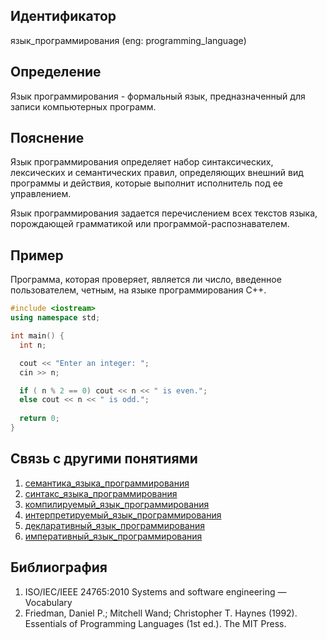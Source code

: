 ## Идентификатор

язык_программирования (eng: programming_language)

## Определение

Язык программирования - формальный язык, предназначенный для записи компьютерных программ. 

## Пояснение

Язык программирования определяет набор синтаксических, лексических и семантических правил, определяющих внешний вид программы и действия, которые выполнит исполнитель под ее управлением.

Язык программирования задается перечислением всех текстов языка, порождающей грамматикой или программой-распознавателем.

## Пример

Программа, которая проверяет, является ли число, введенное пользователем, четным, на языке программирования C++.

~~~C++
#include <iostream>
using namespace std;

int main() {
  int n;

  cout << "Enter an integer: ";
  cin >> n;

  if ( n % 2 == 0) cout << n << " is even.";
  else cout << n << " is odd.";
  
  return 0;
}
~~~

## Связь с другими понятиями

1. [семантика_языка_программирования](programming_language_semantics.md)
2. [синтакс_языка_программирования](programming_langiage_syntax.md)
3. [компилируемый_язык_программирования](compiled_programming_language.md)
4. [интерпретируемый_язык_программирования](interpreted_programming_language.md)
5. [декларативный_язык_программирования](declarative_programming_language.md)
6. [императивный_язык_программирования](imperative_programming_language.md)

## Библиография

1. ISO/IEC/IEEE 24765:2010 Systems and software engineering — Vocabulary
2. Friedman, Daniel P.; Mitchell Wand; Christopher T. Haynes (1992). Essentials of Programming Languages (1st ed.). The MIT Press.